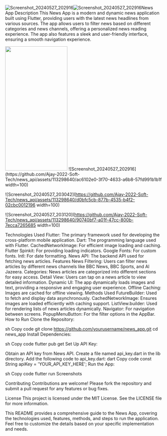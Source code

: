 ![Screenshot_20240527_202916](https://github.com/Ajay-2022-Soft-Tech/news_api/assets/113298640/98374a0e-a6e4-4cc8-96ee-78b6aabf7daa)![Screenshot_20240527_202916](https://github.com/Ajay-2022-Soft-Tech/news_api/assets/113298640/596d2e85-8c83-401d-b59f-7645af7ad6d6)News App
Description
This News App is a modern and dynamic news application built using Flutter, providing users with the latest news headlines from various sources. The app allows users to filter news based on different categories and news channels, offering a personalized news reading experience. The app also features a sleek and user-friendly interface, ensuring a smooth navigation experience.

<img src="[![][Screenshot_20240527_202848](https://github.com/Ajay-2022-Soft-Tech/news_api/assets/113298640/574995c7-70da-4da3-b6da-a489e74c967f)](https://private-user-images.githubusercontent.com/113298640/334154316-98374a0e-a6e4-4cc8-96ee-78b6aabf7daa.png?jwt=eyJhbGciOiJIUzI1NiIsInR5cCI6IkpXVCJ9.eyJpc3MiOiJnaXRodWIuY29tIiwiYXVkIjoicmF3LmdpdGh1YnVzZXJjb250ZW50LmNvbSIsImtleSI6ImtleTUiLCJleHAiOjE3MTY4MjUxMjcsIm5iZiI6MTcxNjgyNDgyNywicGF0aCI6Ii8xMTMyOTg2NDAvMzM0MTU0MzE2LTk4Mzc0YTBlLWE2ZTQtNGNjOC05NmVlLTc4YjZhYWJmN2RhYS5wbmc_WC1BbXotQWxnb3JpdGhtPUFXUzQtSE1BQy1TSEEyNTYmWC1BbXotQ3JlZGVudGlhbD1BS0lBVkNPRFlMU0E1M1BRSzRaQSUyRjIwMjQwNTI3JTJGdXMtZWFzdC0xJTJGczMlMkZhd3M0X3JlcXVlc3QmWC1BbXotRGF0ZT0yMDI0MDUyN1QxNTQ3MDdaJlgtQW16LUV4cGlyZXM9MzAwJlgtQW16LVNpZ25hdHVyZT05YzNmYTQ0ZDIzZDNkNzBjMGNkODY5OGY5MGI5NGI2MTI0MzcwODhjN2Y3NTMyYmUyOWUwYmNlNWFiNDdkNmY1JlgtQW16LVNpZ25lZEhlYWRlcnM9aG9zdCZhY3Rvcl9pZD0wJmtleV9pZD0wJnJlcG9faWQ9MCJ9.LQ6J1pw638hwEaSYKmpx3fOrlo_RhBsUqTghweGdZMM)" data-canonical-src="https://gyazo.com/eb5c5741b6a9a16c692170a41a49c858.png" width="200" height="400" />
![Screenshot_20240527_202916](https://github.com/Ajay-2022-Soft-Tech/news_api/assets/113298640/ac6102e0-3f70-4633-a6b8-57fd991b1b1f width=100)

![Screenshot_20240527_203042](https://github.com/Ajay-2022-Soft-Tech/news_api/assets/113298640/d0bfc5cb-877b-4535-b4f2-02cbc0012196 width=100)

![Screenshot_20240527_203120](https://github.com/Ajay-2022-Soft-Tech/news_api/assets/113298640/90740bf7-a01f-47cc-800b-7ecca7265685 width=100)


Technologies Used
Flutter: The primary framework used for developing the cross-platform mobile application.
Dart: The programming language used with Flutter.
CachedNetworkImage: For efficient image loading and caching.
Flutter Spinkit: For providing loading indicators.
Google Fonts: For custom fonts.
Intl: For date formatting.
News API: The backend API used for fetching news articles.
Features
News Filtering: Users can filter news articles by different news channels like BBC News, BBC Sports, and Al Jazeera.
Categories: News articles are categorized into different sections for easy access.
Detail View: Users can tap on a news article to view detailed information.
Dynamic UI: The app dynamically loads images and text, providing a responsive and engaging user experience.
Offline Caching: Images are cached for offline viewing.
Methods Used
FutureBuilder: Used to fetch and display data asynchronously.
CachedNetworkImage: Ensures images are loaded efficiently with caching support.
ListView.builder: Used for rendering lists of news articles dynamically.
Navigator: For navigation between screens.
PopupMenuButton: For the filter options in the AppBar.
How to Run
Clone the Repository:

sh
Copy code
git clone https://github.com/yourusername/news_app.git
cd news_app
Install Dependencies:

sh
Copy code
flutter pub get
Set Up API Key:

Obtain an API key from News API.
Create a file named api_key.dart in the lib directory.
Add the following code to api_key.dart:
dart
Copy code
const String apiKey = 'YOUR_API_KEY_HERE';
Run the App:

sh
Copy code
flutter run
Screenshots


Contributing
Contributions are welcome! Please fork the repository and submit a pull request for any features or bug fixes.

License
This project is licensed under the MIT License. See the LICENSE file for more information.

This README provides a comprehensive guide to the News App, covering the technologies used, features, methods, and steps to run the application. Feel free to customize the details based on your specific implementation and needs.
